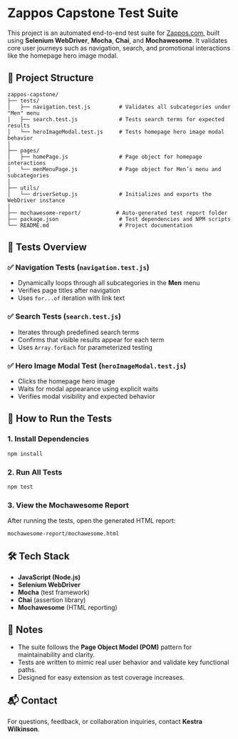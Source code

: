 # Zappos Capstone Test Suite

This project is an automated end-to-end test suite for [Zappos.com](https://www.zappos.com), built using **Selenium WebDriver**, **Mocha**, **Chai**, and **Mochawesome**. It validates core user journeys such as navigation, search, and promotional interactions like the homepage hero image modal.

## 📁 Project Structure

```
zappos-capstone/
├── tests/
│   ├── navigation.test.js         # Validates all subcategories under "Men" menu
│   ├── search.test.js             # Tests search terms for expected results
│   └── heroImageModal.test.js     # Tests homepage hero image modal behavior
│
├── pages/
│   ├── homePage.js                # Page object for homepage interactions
│   └── menMenuPage.js             # Page object for Men’s menu and subcategories
│
├── utils/
│   └── driverSetup.js             # Initializes and exports the WebDriver instance
│
├── mochawesome-report/           # Auto-generated test report folder
├── package.json                   # Test dependencies and NPM scripts
└── README.md                      # Project documentation
```

## 🧪 Tests Overview

### ✅ Navigation Tests (`navigation.test.js`)
- Dynamically loops through all subcategories in the **Men** menu
- Verifies page titles after navigation
- Uses `for...of` iteration with link text

### ✅ Search Tests (`search.test.js`)
- Iterates through predefined search terms
- Confirms that visible results appear for each term
- Uses `Array.forEach` for parameterized testing

### ✅ Hero Image Modal Test (`heroImageModal.test.js`)
- Clicks the homepage hero image
- Waits for modal appearance using explicit waits
- Verifies modal visibility and expected behavior

## 🚀 How to Run the Tests

### 1. Install Dependencies

```bash
npm install
```

### 2. Run All Tests

```bash
npm test
```

### 3. View the Mochawesome Report

After running the tests, open the generated HTML report:

```
mochawesome-report/mochawesome.html
```

## 🛠️ Tech Stack

- **JavaScript (Node.js)**
- **Selenium WebDriver**
- **Mocha** (test framework)
- **Chai** (assertion library)
- **Mochawesome** (HTML reporting)

## 📌 Notes

- The suite follows the **Page Object Model (POM)** pattern for maintainability and clarity.
- Tests are written to mimic real user behavior and validate key functional paths.
- Designed for easy extension as test coverage increases.

## 📬 Contact

For questions, feedback, or collaboration inquiries, contact **Kestra Wilkinson**.
